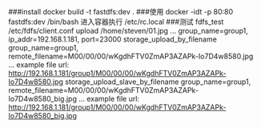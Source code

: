 ###install
        docker build -t  fastdfs:dev .
###使用
        docker -idt -p 80:80 fastdfs:dev /bin/bash
        进入容器执行
        /etc/rc.local
 ###测试
        fdfs_test /etc/fdfs/client.conf upload /home/steven/01.jpg 
        ...
        group_name=group1, ip_addr=192.168.1.181, port=23000
        storage_upload_by_filename
        group_name=group1, remote_filename=M00/00/00/wKgdhFTV0ZmAP3AZAPk-Io7D4w8580.jpg
         ...
         example file url: http://192.168.1.181/group1/M00/00/00/wKgdhFTV0ZmAP3AZAPk-Io7D4w8580.jpg
        storage_upload_slave_by_filename
        group_name=group1, remote_filename=M00/00/00/wKgdhFTV0ZmAP3AZAPk-Io7D4w8580_big.jpg
         ...
         example file url: http://192.168.1.181/group1/M00/00/00/wKgdhFTV0ZmAP3AZAPk-Io7D4w8580_big.jpg
    
